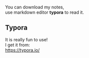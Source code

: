 You can download my notes,  <br>
use markdown editor **typora** to read it.  <br>
## Typora
It is really fun to use!  <br>
I get it from:  <br>
https://typora.io/
